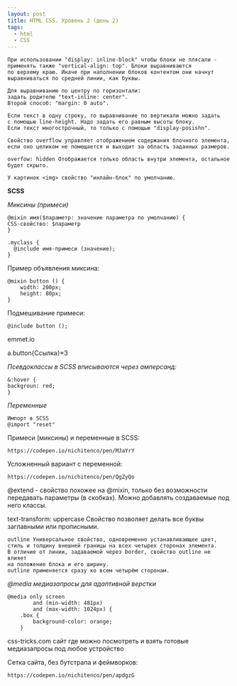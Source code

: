 ```yaml
---
layout: post
title: HTML CSS. Уровень 2 (день 2)
tags:
  - html
  - CSS
---
```

```
При использовании "display: inline-block" чтобы блоки не плясали -
применять также "vertical-align: top". Блоки выравниваются
по верхему краю. Иначе при наполнении блоков контентом они начнут
выравниваться по средней линии, как буквы.
```

```
Для выравниванию по центру по горизонтали:
задать родителю "text-inline: center".
Второй способ: "margin: 0 auto".
```

```
Если текст в одну строку, то выравнивание по вертикали можно задать
с помощью line-height. Надо задать его равным высоты блоку.
Если текст многострочный, то только с помощью "display-posishn".
```

```
Свойство overflow управляет отображением содержания блочного элемента,
если оно целиком не помещается и выходит за область заданных размеров.

overfow: hidden Отображается только область внутри элемента, остальное будет скрыто.
```

```
У картинок <img> свойство "инлайн-блок" по умолчанию.
```

**SCSS**

*Миксины (примеси)*

```
@mixin имя($параметр: значение параметра по умолчанию) {
CSS-свойство: $параметр
}
```
```
.myclass {
  @include имя-примеси (значение);
}
```

Пример объявления миксина:

```
@mixin button () {
	width: 200px;
	height: 80px;
}
```

Подмешивание примеси:
```
@include button ();
```

emmet.io

a.button{Ссылка}*3


*Псевдоклассы в SCSS вписываются через амперсанд:*
```
&:hover {
backgroun: red;
}
```

*Переменные*
```
Импорт в SCSS
@import "reset"
```

Примеси (миксины) и переменные в SCSS:
```
https://codepen.io/nichitenco/pen/MJaYrY
```
Усложненный вариант с переменной:
```
https://codepen.io/nichitenco/pen/QgZyQo
```

@extend - свойство похожее на @mixin, только без возможности передавать
параметры (в скобках). Можно добавлять создаваемые под него классы.

text-transform: uppercase Свойство позволяет делать все буквы заглавными или прописными.

```
outline Универсальное свойство, одновременно устанавливающее цвет,
стиль и толщину внешней границы на всех четырех сторонах элемента.
В отличие от линии, задаваемой через border, свойство outline не влияет
на положение блока и его ширину.
outline применяется сразу ко всем четырём сторонам.
```


*@media медиазапросы для адаптивной верстки*
```
@media only screen
        and (min-width: 481px)
        and (max-width: 1024px) {
    .box {
        background-color: orange;
    }
```

css-tricks.com сайт где можно посмотреть и взять готовые медиазапросы
под любое устройство

Сетка сайта, без бутстрапа и феймворков:
```
https://codepen.io/nichitenco/pen/apdgzG
```
